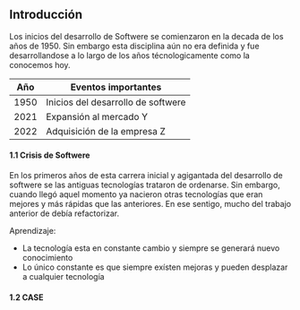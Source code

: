 ## Introducción 

Los inicios del desarrollo de Softwere se comienzaron en la decada de los años de 1950. Sin embargo esta disciplina aún no era definida 
y fue desarrollandose a lo largo de los años técnologicamente como la conocemos hoy. 


| Año | Eventos importantes |
|---|---|
| 1950 | Inicios del desarrollo de softwere |
| 2021 | Expansión al mercado Y |
| 2022 | Adquisición de la empresa Z |


#### 1.1 Crisis de Softwere 

En los primeros años de esta carrera inicial y agigantada del desarrollo de softwere se las antiguas tecnologías trataron de ordenarse. Sin embargo, cuando llegó aquel momento ya nacieron otras tecnologías que eran mejores y más rápidas que las anteriores. En ese sentigo, mucho del trabajo anterior de debía refactorizar. 

Aprendizaje: 
* La tecnología esta en constante cambio y siempre se generará nuevo conocimiento
* Lo único constante es que siempre exísten mejoras y pueden desplazar a cualquier tecnología


#### 1.2 CASE

